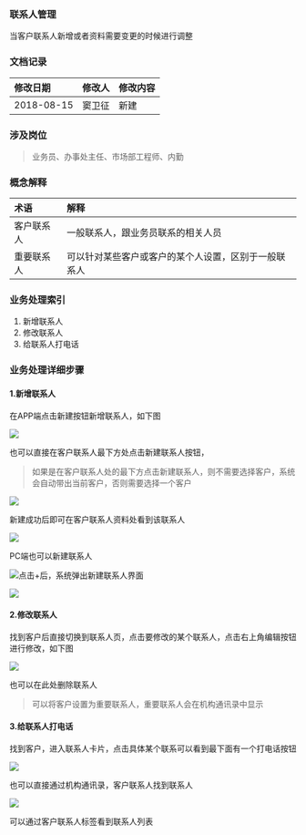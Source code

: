### 联系人管理

当客户联系人新增或者资料需要变更的时候进行调整

### 文档记录

| 修改日期 | 修改人 | 修改内容 |
| :--- | :--- | :--- |
| 2018-08-15 | 窦卫征 | 新建 |

### 涉及岗位

> 业务员、办事处主任、市场部工程师、内勤

### 概念解释

| 术语 | 解释 |
| :--- | :--- |
| 客户联系人 | 一般联系人，跟业务员联系的相关人员 |
| 重要联系人 | 可以针对某些客户或客户的某个人设置，区别于一般联系人 |

### 业务处理索引

1. 新增联系人
2. 修改联系人
3. 给联系人打电话

### 业务处理详细步骤

#### 1.新增联系人

在APP端点击新建按钮新增联系人，如下图

![](/assets/appxj.png)

也可以直接在客户联系人最下方处点击新建联系人按钮，

> 如果是在客户联系人处的最下方点击新建联系人，则不需要选择客户，系统会自动带出当前客户，否则需要选择一个客户

![](/assets/appxjlxr.png)

新建成功后即可在客户联系人资料处看到该联系人

![](/assets/applxrqd.png)

PC端也可以新建联系人

![](/assets/pcaddlxr.png)点击+后，系统弹出新建联系人界面

![](/assets/pcaddlxrjm.png)

#### 2.修改联系人

找到客户后直接切换到联系人页，点击要修改的某个联系人，点击右上角编辑按钮进行修改，如下图

![](/assets/appbjlxr.png)

也可以在此处删除联系人

> 可以将客户设置为重要联系人，重要联系人会在机构通讯录中显示

#### 3.给联系人打电话

找到客户，进入联系人卡片，点击具体某个联系可以看到最下面有一个打电话按钮

![](/assets/ddhglxr.png)

也可以直接通过机构通讯录，客户联系人找到联系人

![](/assets/jgtxl.png)

可以通过客户联系人标签看到联系人列表


